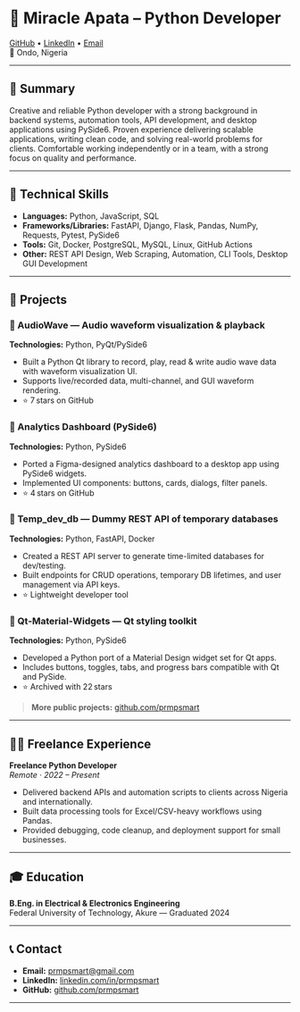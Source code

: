 # 🐍 Miracle Apata – Python Developer

[GitHub](https://github.com/prmpsmart) • [LinkedIn](https://linkedin.com/in/prmpsmart) • [Email](mailto:prmpsmart@gmail.com)  
📍 Ondo, Nigeria

---

## 💼 Summary

Creative and reliable Python developer with a strong background in backend systems, automation tools, API development, and desktop applications using PySide6. Proven experience delivering scalable applications, writing clean code, and solving real-world problems for clients. Comfortable working independently or in a team, with a strong focus on quality and performance.

---

## 🧰 Technical Skills

- **Languages:** Python, JavaScript, SQL
- **Frameworks/Libraries:** FastAPI, Django, Flask, Pandas, NumPy, Requests, Pytest, PySide6
- **Tools:** Git, Docker, PostgreSQL, MySQL, Linux, GitHub Actions
- **Other:** REST API Design, Web Scraping, Automation, CLI Tools, Desktop GUI Development

---

## 🚀 Projects

### 🔹 AudioWave — Audio waveform visualization & playback

**Technologies:** Python, PyQt/PySide6

- Built a Python Qt library to record, play, read & write audio wave data with waveform visualization UI.
- Supports live/recorded data, multi-channel, and GUI waveform rendering.
- ⭐ 7 stars on GitHub

### 🔹 Analytics Dashboard (PySide6)

**Technologies:** Python, PySide6

- Ported a Figma-designed analytics dashboard to a desktop app using PySide6 widgets.
- Implemented UI components: buttons, cards, dialogs, filter panels.
- ⭐ 4 stars on GitHub

### 🔹 Temp_dev_db — Dummy REST API of temporary databases

**Technologies:** Python, FastAPI, Docker

- Created a REST API server to generate time-limited databases for dev/testing.
- Built endpoints for CRUD operations, temporary DB lifetimes, and user management via API keys.
- ⭐ Lightweight developer tool

### 🔹 Qt‑Material‑Widgets — Qt styling toolkit

**Technologies:** Python, PySide6

- Developed a Python port of a Material Design widget set for Qt apps.
- Includes buttons, toggles, tabs, and progress bars compatible with Qt and PySide.
- ⭐ Archived with 22 stars

> **More public projects:** [github.com/prmpsmart](https://github.com/prmpsmart)

---

## 🧑‍💻 Freelance Experience

**Freelance Python Developer**  
_Remote · 2022 – Present_

- Delivered backend APIs and automation scripts to clients across Nigeria and internationally.
- Built data processing tools for Excel/CSV-heavy workflows using Pandas.
- Provided debugging, code cleanup, and deployment support for small businesses.

---

## 🎓 Education

**B.Eng. in Electrical & Electronics Engineering**  
Federal University of Technology, Akure — Graduated 2024

---

## 📞 Contact

- **Email:** [prmpsmart@gmail.com](mailto:prmpsmart@gmail.com)
- **LinkedIn:** [linkedin.com/in/prmpsmart](https://linkedin.com/in/prmpsmart)
- **GitHub:** [github.com/prmpsmart](https://github.com/prmpsmart)

---
